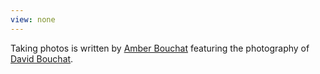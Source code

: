 ```yaml
---
view: none
---
```


Taking photos is written by [Amber Bouchat][1] featuring the photography of [David Bouchat][2].

[1]: http://belgianandahalf.com
[2]: http://davidbouchat.com
